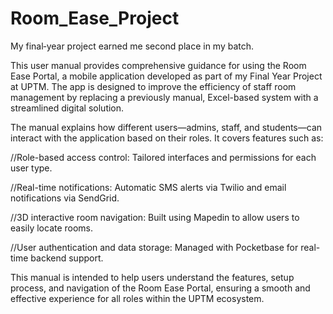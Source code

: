 # Room_Ease_Project
My final‑year project earned me second place in my batch.

This user manual provides comprehensive guidance for using the Room Ease Portal, a mobile application developed as part of my Final Year Project at UPTM. The app is designed to improve the efficiency of staff room management by replacing a previously manual, Excel-based system with a streamlined digital solution.

The manual explains how different users—admins, staff, and students—can interact with the application based on their roles. It covers features such as:

//Role-based access control: Tailored interfaces and permissions for each user type.

//Real-time notifications: Automatic SMS alerts via Twilio and email notifications via SendGrid.

//3D interactive room navigation: Built using Mapedin to allow users to easily locate rooms.

//User authentication and data storage: Managed with Pocketbase for real-time backend support.

This manual is intended to help users understand the features, setup process, and navigation of the Room Ease Portal, ensuring a smooth and effective experience for all roles within the UPTM ecosystem.

